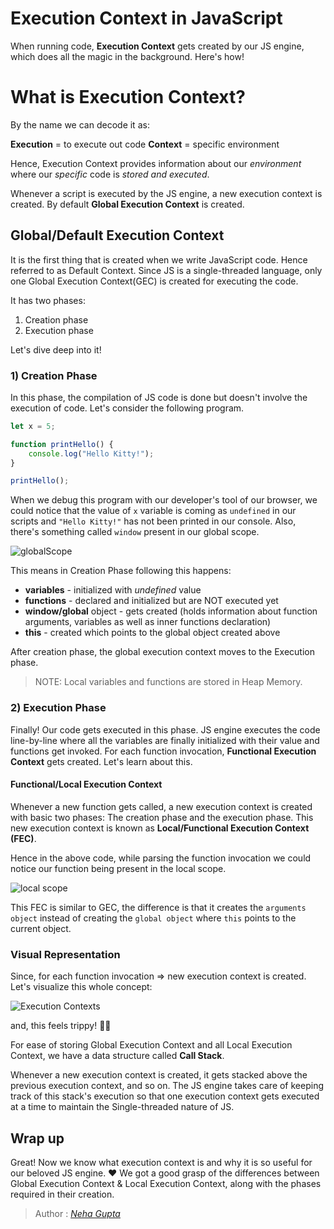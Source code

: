 # Execution Context in JavaScript

When running code, **Execution Context** gets created by our JS engine, which does all the magic in the background. Here's how!

# What is Execution Context?

By the name we can decode it as:

**Execution** = to execute out code
**Context** = specific environment

Hence, Execution Context provides information about our *environment* where our *specific* code is *stored and executed*. 

Whenever a script is executed by the JS engine, a new execution context is created. By default **Global Execution Context** is created.

## Global/Default Execution Context

It is the first thing that is created when we write JavaScript code. Hence referred to as Default Context. Since JS is a single-threaded language, only one Global Execution Context(GEC) is created for executing the code.

It has two phases:

1) Creation phase
2) Execution phase

Let's dive deep into it!

### 1) Creation Phase

In this phase, the compilation of JS code is done but doesn't involve the execution of code. Let's consider the following program.

```js
let x = 5;

function printHello() {
    console.log("Hello Kitty!");
}

printHello();
```

When we debug this program with our developer's tool of our browser, we could notice that the value of `x` variable is coming as `undefined` in our scripts and `"Hello Kitty!"` has not been printed in our console. Also, there's something called `window` present in our global scope.

![globalScope](https://dev-to-uploads.s3.amazonaws.com/uploads/articles/k31d8k0hzy4jebqouweg.png)

This means in Creation Phase following this happens:

- **variables** - initialized with *undefined* value
- **functions** - declared and initialized but are NOT executed yet
- **window/global** object - gets created (holds information about function arguments, variables as well as inner functions declaration)
- **this** - created which points to the global object created above

After creation phase, the global execution context moves to the Execution phase.

> NOTE: Local variables and functions are stored in Heap Memory.

### 2) Execution Phase
Finally! Our code gets executed in this phase. JS engine executes the code line-by-line where all the variables are finally initialized with their value and functions get invoked. For each function invocation, **Functional Execution Context** gets created. Let's learn about this.

#### Functional/Local Execution Context
Whenever a new function gets called, a new execution context is created with basic two phases: The creation phase and the execution phase. This new execution context is known as **Local/Functional Execution Context (FEC)**.

Hence in the above code, while parsing the function invocation we could notice our function being present in the local scope.

![local scope](https://dev-to-uploads.s3.amazonaws.com/uploads/articles/uu4uk62h9onqefgcrbt2.png)

This FEC is similar to GEC, the difference is that it creates the `arguments object` instead of creating the `global object` where `this` points to the current object.

### Visual Representation

Since, for each function invocation => new execution context is created. Let's visualize this whole concept:

![Execution Contexts](https://dev-to-uploads.s3.amazonaws.com/uploads/articles/zxg6so03vbl4c38ppr7b.jpeg)
 
and, this feels trippy! 😵‍💫

For ease of storing Global Execution Context and all Local Execution Context, we have a data structure called **Call Stack**.

Whenever a new execution context is created, it gets stacked above the previous execution context, and so on. The JS engine takes care of keeping track of this stack's execution so that one execution context gets executed at a time to maintain the Single-threaded nature of JS.

## Wrap up

Great! Now we know what execution context is and why it is so useful for our beloved JS engine. ❤️
We got a good grasp of the differences between Global Execution Context & Local Execution Context, along with the phases required in their creation.

> Author :
> <cite>[Neha Gupta](https://github.com/nayyyhaa)</cite>
